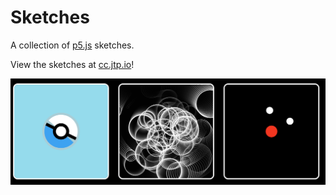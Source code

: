 # Sketches

A collection of [p5.js](https://p5js.org) sketches.

View the sketches at [cc.jtp.io](https://cc.jtp.io)!

![preview](./preview.png)